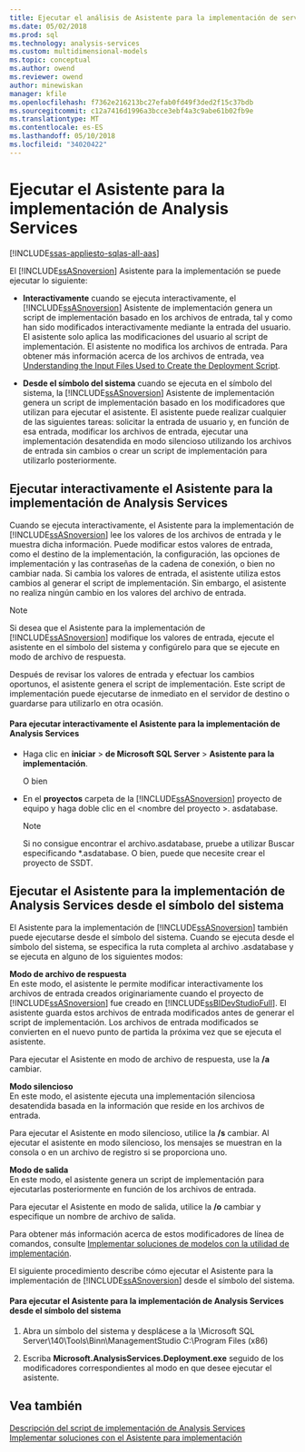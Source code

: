 ```yaml
---
title: Ejecutar el análisis de Asistente para la implementación de servicios | Documentos de Microsoft
ms.date: 05/02/2018
ms.prod: sql
ms.technology: analysis-services
ms.custom: multidimensional-models
ms.topic: conceptual
ms.author: owend
ms.reviewer: owend
author: minewiskan
manager: kfile
ms.openlocfilehash: f7362e216213bc27efab0fd49f3ded2f15c37bdb
ms.sourcegitcommit: c12a7416d1996a3bcce3ebf4a3c9abe61b02fb9e
ms.translationtype: MT
ms.contentlocale: es-ES
ms.lasthandoff: 05/10/2018
ms.locfileid: "34020422"
---
```

# <a name="running-the-analysis-services-deployment-wizard"></a>Ejecutar el Asistente para la implementación de Analysis Services
[!INCLUDE[ssas-appliesto-sqlas-all-aas](../../includes/ssas-appliesto-sqlas-all-aas.md)]

  El [!INCLUDE[ssASnoversion](../../includes/ssasnoversion-md.md)] Asistente para la implementación se puede ejecutar lo siguiente:  
  
-   **Interactivamente** cuando se ejecuta interactivamente, el [!INCLUDE[ssASnoversion](../../includes/ssasnoversion-md.md)] Asistente de implementación genera un script de implementación basado en los archivos de entrada, tal y como han sido modificados interactivamente mediante la entrada del usuario. El asistente solo aplica las modificaciones del usuario al script de implementación. El asistente no modifica los archivos de entrada. Para obtener más información acerca de los archivos de entrada, vea [Understanding the Input Files Used to Create the Deployment Script](../../analysis-services/multidimensional-models/deployment-script-files-input-used-to-create-deployment-script.md).  
  
-   **Desde el símbolo del sistema** cuando se ejecuta en el símbolo del sistema, la [!INCLUDE[ssASnoversion](../../includes/ssasnoversion-md.md)] Asistente de implementación genera un script de implementación basado en los modificadores que utilizan para ejecutar el asistente. El asistente puede realizar cualquier de las siguientes tareas: solicitar la entrada de usuario y, en función de esa entrada, modificar los archivos de entrada, ejecutar una implementación desatendida en modo silencioso utilizando los archivos de entrada sin cambios o crear un script de implementación para utilizarlo posteriormente.  
  
## <a name="running-the-analysis-services-deployment-wizard-interactively"></a>Ejecutar interactivamente el Asistente para la implementación de Analysis Services  
 Cuando se ejecuta interactivamente, el Asistente para la implementación de [!INCLUDE[ssASnoversion](../../includes/ssasnoversion-md.md)] lee los valores de los archivos de entrada y le muestra dicha información. Puede modificar estos valores de entrada, como el destino de la implementación, la configuración, las opciones de implementación y las contraseñas de la cadena de conexión, o bien no cambiar nada. Si cambia los valores de entrada, el asistente utiliza estos cambios al generar el script de implementación. Sin embargo, el asistente no realiza ningún cambio en los valores del archivo de entrada.  
  
> [!NOTE]  
>  Si desea que el Asistente para la implementación de [!INCLUDE[ssASnoversion](../../includes/ssasnoversion-md.md)] modifique los valores de entrada, ejecute el asistente en el símbolo del sistema y configúrelo para que se ejecute en modo de archivo de respuesta.  
  
 Después de revisar los valores de entrada y efectuar los cambios oportunos, el asistente genera el script de implementación. Este script de implementación puede ejecutarse de inmediato en el servidor de destino o guardarse para utilizarlo en otra ocasión.  
  
#### <a name="to-run-the-analysis-services-deployment-wizard-interactively"></a>Para ejecutar interactivamente el Asistente para la implementación de Analysis Services  
  
-   Haga clic en **iniciar** > **de Microsoft SQL Server** > **Asistente para la implementación**.  
  
     O bien  
  
-   En el **proyectos** carpeta de la [!INCLUDE[ssASnoversion](../../includes/ssasnoversion-md.md)] proyecto de equipo y haga doble clic en el \<nombre del proyecto >. asdatabase.
    > [!NOTE]  
    >  Si no consigue encontrar el archivo.asdatabase, pruebe a utilizar Buscar especificando *.asdatabase. O bien, puede que necesite crear el proyecto de SSDT.  
  
## <a name="running-the-analysis-services-deployment-wizard-at-the-command-prompt"></a>Ejecutar el Asistente para la implementación de Analysis Services desde el símbolo del sistema  
 El Asistente para la implementación de [!INCLUDE[ssASnoversion](../../includes/ssasnoversion-md.md)] también puede ejecutarse desde el símbolo del sistema. Cuando se ejecuta desde el símbolo del sistema, se especifica la ruta completa al archivo .asdatabase y se ejecuta en alguno de los siguientes modos:  
  
 **Modo de archivo de respuesta**  
 En este modo, el asistente le permite modificar interactivamente los archivos de entrada creados originariamente cuando el proyecto de [!INCLUDE[ssASnoversion](../../includes/ssasnoversion-md.md)] fue creado en [!INCLUDE[ssBIDevStudioFull](../../includes/ssbidevstudiofull-md.md)]. El asistente guarda estos archivos de entrada modificados antes de generar el script de implementación. Los archivos de entrada modificados se convierten en el nuevo punto de partida la próxima vez que se ejecuta el asistente.  
  
 Para ejecutar el Asistente en modo de archivo de respuesta, use la **/a** cambiar.  
  
 **Modo silencioso**  
 En este modo, el asistente ejecuta una implementación silenciosa desatendida basada en la información que reside en los archivos de entrada.  
  
 Para ejecutar el Asistente en modo silencioso, utilice la **/s** cambiar. Al ejecutar el asistente en modo silencioso, los mensajes se muestran en la consola o en un archivo de registro si se proporciona uno.  
  
 **Modo de salida**  
 En este modo, el asistente genera un script de implementación para ejecutarlas posteriormente en función de los archivos de entrada.  
  
 Para ejecutar el Asistente en modo de salida, utilice la **/o** cambiar y especifique un nombre de archivo de salida.  
  
 Para obtener más información acerca de estos modificadores de línea de comandos, consulte [Implementar soluciones de modelos con la utilidad de implementación](../../analysis-services/multidimensional-models/deploy-model-solutions-with-the-deployment-utility.md).  
  
 El siguiente procedimiento describe cómo ejecutar el Asistente para la implementación de [!INCLUDE[ssASnoversion](../../includes/ssasnoversion-md.md)] desde el símbolo del sistema.  
  
#### <a name="to-run-the-analysis-services-deployment-wizard-at-the-command-prompt"></a>Para ejecutar el Asistente para la implementación de Analysis Services desde el símbolo del sistema  
  
1.  Abra un símbolo del sistema y desplácese a la \Microsoft SQL Server\140\Tools\Binn\ManagementStudio C:\Program Files (x86)  
  
2.  Escriba **Microsoft.AnalysisServices.Deployment.exe** seguido de los modificadores correspondientes al modo en que desee ejecutar el asistente.  
  
## <a name="see-also"></a>Vea también  
 [Descripción del script de implementación de Analysis Services](../../analysis-services/multidimensional-models/understanding-the-analysis-services-deployment-script.md)   
 [Implementar soluciones con el Asistente para implementación](../../analysis-services/multidimensional-models/deploy-model-solutions-using-the-deployment-wizard.md)  
  
  
